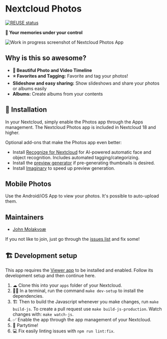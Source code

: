 <!--
  - SPDX-FileCopyrightText: 2016-2024 Nextcloud GmbH and Nextcloud contributors
  - SPDX-License-Identifier: CC0-1.0
-->
# Nextcloud Photos

[![REUSE status](https://api.reuse.software/badge/github.com/nextcloud/photos)](https://api.reuse.software/info/github.com/nextcloud/photos)

**📸 Your memories under your control**

![Work in progress screenshot of Nextcloud Photos App](screenshots/screenshot1.png)

## Why is this so awesome?

* **📸 Beautiful Photo and Video Timeline**
* **⭐ Favorites and Tagging:** Favorite and tag your photos!
* **Slideshow and easy sharing:** Show slideshows and share your photos or albums easily
* **Albums:** Create albums from your contents

## 🚀 Installation

In your Nextcloud, simply enable the Photos app through the Apps management.
The Nextcloud Photos app is included in Nextcloud 18 and higher.

Optional add-ons that make the Photos app even better:

* Install [Recognize for Nextcloud](https://github.com/nextcloud/recognize) for AI-powered automatic face and object recognition. Includes automated tagging/categorizing.
* Install the [preview generator](https://github.com/rullzer/previewgenerator) if pre-generating thumbnails is desired.
* Install [Imaginary](https://docs.nextcloud.com/server/latest/admin_manual/installation/server_tuning.html#previews) to speed up preview generation.

## Mobile Photos

Use the Android/iOS App to view your photos. It's possible to auto-upload them.

## Maintainers

* [John Molakvoæ](https://github.com/skjnldsv)

If you not like to join, just go through the [issues list](https://github.com/nextcloud/photos/issues) and fix some!

## 🏗 Development setup

This app requires the [Viewer app](https://github.com/nextcloud/viewer) to be installed and enabled.
Follow its development setup and then continue here.

1. ☁ Clone this into your `apps` folder of your Nextcloud.
1. 👩‍💻 In a terminal, run the command `make dev-setup` to install the dependencies.
1. 🏗 Then to build the Javascript whenever you make changes, run `make build-js`. To create a pull request use `make build-js-production`. Watch changes with: `make watch-js`.
1. ✅ Enable the app through the app management of your Nextcloud.
1. 🎉 Partytime!
1. 💻 Fix easily linting issues with `npm run lint:fix`.

